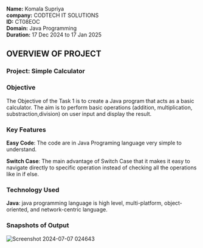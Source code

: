 **Name:** Komala Supriya<br>
**company:** CODTECH IT SOLUTIONS<br>
**ID:** CT08EOC <br>
**Domain:** Java Programming<br>
**Duration:** 17 Dec 2024 to 17 Jan 2025<br>
## OVERVIEW OF PROJECT

### Project: Simple Calculator

### Objective
The Objective of the Task 1 is to create a Java program that acts as a basic calculator. The aim is to perform basic operations (addition, multiplication, substraction,division) on user input and display the result.

### Key Features
**Easy Code**: The code are in Java Programing language very simple to understand.

**Switch Case**: The main advantage of Switch Case that it makes it easy to navigate directly to specific operation instead of checking all the operations like in if else.

### Technology Used
**Java**: java programming language is high level, multi-platform, object-oriented, and network-centric language.

### Snapshots of Output

![Screenshot 2024-07-07 024643](https://github.com/AditiKushwaha01/CODTECH-Task1/assets/137718055/2cd2ef18-7b96-4d43-bba9-feb9ae6ca6c1)
